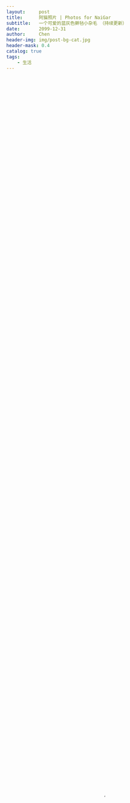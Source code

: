 ```yaml
---
layout:     post
title:      阿猫照片 | Photos for NaiGar
subtitle:   一个可爱的蓝灰色擀毡小杂毛 （持续更新）
date:       2099-12-31
author:     Chen
header-img: img/post-bg-cat.jpg
header-mask: 0.4
catalog: true
tags:
    - 生活
---
```


<video controls width="100%" height="100%"
       autoplay loop muted 
       poster="img/avatar.jpg">
  <source src="/img/奶盖/NaiGar1.mp4" type="video/mp4">
  <source src="/img/奶盖/NaiGar1.webm" type="video/webm">
</video>

### 2020.01


<img src="/img/奶盖/奶盖1.jpg" ><img src="/img/奶盖/奶盖6.jpg">
<img src="/img/奶盖/奶盖7.jpg">
<img src="/img/奶盖/奶盖9.jpg">
<img src="/img/奶盖/奶盖14.jpg">



### 2020.07

<img src="/img/奶盖/奶盖18.jpg">
<img src="/img/奶盖/奶盖19.jpg">

### 2024 
<img src= '/img/奶盖/DSCF0385.JPG'><img src= '/img/奶盖/DSCF0098.JPG'><img src= '/img/奶盖/DSCF0112.JPG'>
<img src= '/img/奶盖/DSCF0128.JPG'><img src= '/img/奶盖/DSCF0162.JPG'><img src= '/img/奶盖/DSCF0239.JPG'>
<img src= '/img/奶盖/DSCF0314.JPG'><img src= '/img/奶盖/DSCF0326.JPG'>
<img src= '/img/奶盖/DSCF0332.JPG'><img src= '/img/奶盖/DSCF0376.JPG'>
